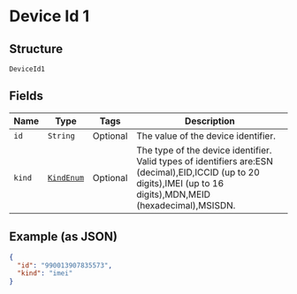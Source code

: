
# Device Id 1

## Structure

`DeviceId1`

## Fields

| Name | Type | Tags | Description |
|  --- | --- | --- | --- |
| `id` | `String` | Optional | The value of the device identifier. |
| `kind` | [`KindEnum`](../../doc/models/kind-enum.md) | Optional | The type of the device identifier. Valid types of identifiers are:ESN (decimal),EID,ICCID (up to 20 digits),IMEI (up to 16 digits),MDN,MEID (hexadecimal),MSISDN. |

## Example (as JSON)

```json
{
  "id": "990013907835573",
  "kind": "imei"
}
```

